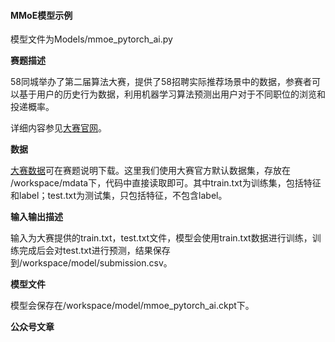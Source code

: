 #### MMoE模型示例

模型文件为Models/mmoe_pytorch_ai.py

**赛题描述**

58同城举办了第二届算法大赛，提供了58招聘实际推荐场景中的数据，参赛者可以基于用户的历史行为数据，利用机器学习算法预测出用户对于不同职位的浏览和投递概率。

详细内容参见[大赛官网](https://tech.58.com/game/introduction?contestId=4&token=58tech)。

**数据**

[大赛数据](https://tech.58.com/game/problemDesc?contestId=4&token=58tech)可在赛题说明下载。这里我们使用大赛官方默认数据集，存放在 /workspace/mdata下，代码中直接读取即可。其中train.txt为训练集，包括特征和label；test.txt为测试集，只包括特征，不包含label。

**输入输出描述**

输入为大赛提供的train.txt，test.txt文件，模型会使用train.txt数据进行训练，训练完成后会对test.txt进行预测，结果保存到/workspace/model/submission.csv。

**模型文件**

模型会保存在/workspace/model/mmoe_pytorch_ai.ckpt下。

**公众号文章**








